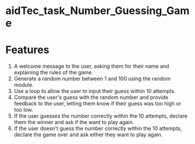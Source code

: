 # aidTec_task_Number_Guessing_Game

# Features
1) A welcome message to the user, asking them for their name and explaining the rules of the game.
2) Generate a random number between 1 and 100 using the random module.
3) Use a loop to allow the user to input their guess within 10 attempts.
4) Compare the user's guess with the random number and provide feedback to the user, letting them know if their guess was too high or too low.
5) If the user guesses the number correctly within the 10 attempts, declare them the winner and ask if the want to play again.
6) If the user doesn't guess the number correctly within the 10 attempts, declare the game over and ask either they want to play again.
